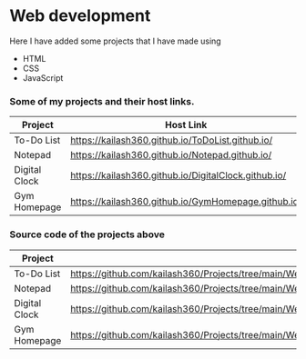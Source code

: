 # Web development
Here I have added some projects that I have made using 
- HTML
- CSS
- JavaScript
### Some of my projects and their host links.

| Project | Host Link |
| ------ | ------ |
|To-Do List    | https://kailash360.github.io/ToDoList.github.io/     |
| Notepad      | https://kailash360.github.io/Notepad.github.io/      |
|Digital Clock | https://kailash360.github.io/DigitalClock.github.io/ |
| Gym Homepage | https://kailash360.github.io/GymHomepage.github.io/  |

### Source code of the projects above
| Project | Source Code |
| ------ | ------ |
|To-Do List    | https://github.com/kailash360/Projects/tree/main/Web%20Development/Simple%20JavaScript%20Projects/To-Do%20List |
| Notepad      | https://github.com/kailash360/Projects/tree/main/Web%20Development/Notepad |
|Digital Clock | https://github.com/kailash360/Projects/tree/main/Web%20Development/Simple%20JavaScript%20Projects/Digital%20Clock |
| Gym Homepage | https://github.com/kailash360/Projects/tree/main/Web%20Development/Gym%20Website |
